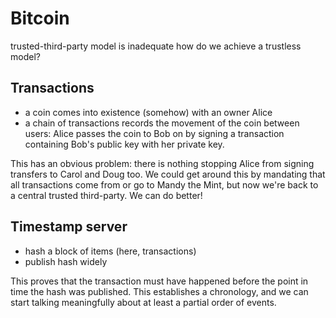 # Bitcoin

trusted-third-party model is inadequate
how do we achieve a trustless model?

## Transactions
- a coin comes into existence (somehow) with an owner Alice
- a chain of transactions records the movement of the coin between
  users: Alice passes the coin to Bob on by signing a transaction
  containing Bob's public key with her private key.

This has an obvious problem: there is nothing stopping Alice from
signing transfers to Carol and Doug too. We could get around this by
mandating that all transactions come from or go to Mandy the Mint, but
now we're back to a central trusted third-party. We can do better!

## Timestamp server

- hash a block of items (here, transactions)
- publish hash widely

This proves that the transaction must have happened before the point
in time the hash was published. This establishes a chronology, and we
can start talking meaningfully about at least a partial order of
events.
